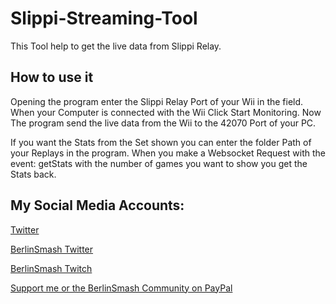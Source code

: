 # Slippi-Streaming-Tool
This Tool help to get the live data from Slippi Relay.
## How to use it
Opening the program enter the Slippi Relay Port of your Wii in the field. When your Computer is connected with the Wii Click Start Monitoring.
Now The program send the live data from the Wii to the 42070 Port of your PC.

If you want the Stats from the Set shown you can enter the folder Path of your Replays in the program. When you make a Websocket Request with the event: getStats with the number of games you want to show you get the Stats back.

## My Social Media Accounts:
[Twitter](https://twitter.com/RDF_Dortimus51)

[BerlinSmash Twitter](https://twitter.com/berlin_smash)

[BerlinSmash Twitch](https://twitch.tv/berlinsmash)

[Support me or the BerlinSmash Community on PayPal](https://www.paypal.com/donate/?hosted_button_id=4QEHK2EBPMGDY)
